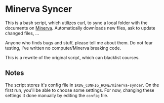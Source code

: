 Minerva Syncer
==============

This is a bash script, which utilizes curl, to sync a local folder
with the documents on [Minerva](http://minerva.ugent.be).
Automatically downloads new files, ask to update changed files, ...

Anyone who finds bugs and stuff, please tell me about them. Do not
fear testing, I've written no computer/Minerva breaking code.

This is a rewrite of the original script, which can blacklist courses.

Notes
-----

The script stores it's config file in `$XDG_CONFIG_HOME/minerva-syncer`.
On the first run, you'll be able to choose some settings. For now,
changing these settings it done manually by editing the `config` file.

